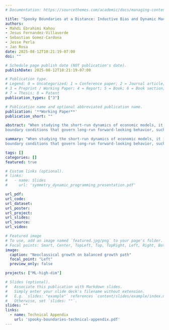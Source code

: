 ```yaml
---
# Documentation: https://sourcethemes.com/academic/docs/managing-content/

title: "Spooky Boundaries at a Distance: Inductive Bias and Dynamic Macroeconomic Models"
authors:
- Mahdi Ebrahimi Kahou
- Jesus Fernandez-Villaverde
- Sebastian Gomez-Cardona
- Jesse Perla
- Jan Rosa
date: 2025-08-12T10:21:19-07:00
doi: ""

# Schedule page publish date (NOT publication's date).
publishDate: 2025-08-12T10:21:19-07:00

# Publication type.
# Legend: 0 = Uncategorized; 1 = Conference paper; 2 = Journal article;
# 3 = Preprint / Working Paper; 4 = Report; 5 = Book; 6 = Book section;
# 7 = Thesis; 8 = Patent
publication_types: ["3"]

# Publication name and optional abbreviated publication name.
publication: '**Working Paper**'
publication_short: ""

abstract: "When studying the short-run dynamics of economic models, it is crucial to consider
boundary conditions that govern long-run forward-looking behavior, such as transversality conditions. We demonstrate that machine learning (ML), specifically deep learning, can automatically satisfy these conditions due to its inherent inductive bias toward finding flat solutions to functional equations. This characteristic enables ML algorithms to solve for transition dynamics, ensuring that long-run boundary conditions are approximately met. ML can even select the correct path in cases of steady-state multiplicity."

summary: "When studying the short-run dynamics of economic models, it is crucial to consider
boundary conditions that govern long-run forward-looking behavior, such as transversality conditions. We demonstrate that machine learning (ML), specifically deep learning, can automatically satisfy these conditions due to its inherent inductive bias toward finding flat solutions to functional equations."

tags: []
categories: []
featured: true

# Custom links (optional).
# links:
#   - name: Slides
#     url: 'symmetry_dynamic_programming_presentation.pdf'    

url_pdf:
url_code:
url_dataset:
url_poster:
url_project:
url_slides:
url_source:
url_video:

# Featured image
# To use, add an image named `featured.jpg/png` to your page's folder. 
# Focal points: Smart, Center, TopLeft, Top, TopRight, Left, Right, BottomLeft, Bottom, BottomRight.
image:
  caption: "Neoclassical growth on balanced growth path"
  focal_point: "Left"
  preview_only: false

projects: ["ML-high-dim"]

# Slides (optional).
#   Associate this publication with Markdown slides.
#   Simply enter your slide deck's filename without extension.
#   E.g. `slides: "example"` references `content/slides/example/index.md`.
#   Otherwise, set `slides: ""`.
slides: ""
links:
  - name: Technical Appendix
    url: 'spooky-boundaries-technical-appendix.pdf'
---
```

